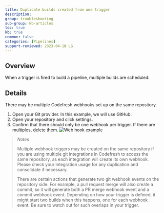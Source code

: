 ```yaml
---
title: Duplicate builds created from one trigger
description: 
group: troubleshooting
sub-group: kb-articles
toc: true
kb: true
common: false
categories: [Pipelines]
support-reviewed: 2023-04-18 LG
---
```


## Overview

When a trigger is fired to build a pipeline, multiple builds are scheduled.

## Details

There may be multiple Codefresh webhooks set up on the same repository.

1. Open your Git provider. In this example, we will use GitHub.
2. Open your repository and click settings.
3. Confirm that there should only be one webhook per trigger. If there are multiples, delete them. ![Web hook example]({{site.baseurl}}/images/troubleshooting/webhook.png)

> _Notes_
>
>Multiple webhook triggers may be created on the same repository if you are using multiple git integrations in Codefresh to access the same repository, as each integration will create its own webhook. Please check your integration usage for any duplication and consolidate if necessary.
>
>There are certain actions that generate two git webhook events on the repository side. For example, a pull request merge will also create a commit, so it will generate both a PR merge webhook event and a commit webhook event. Depending on how your trigger is defined, it might start two builds when this happens, one for each webhook event. Be sure to watch out for such overlaps in your trigger.
